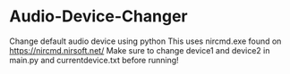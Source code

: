 # Audio-Device-Changer
Change default audio device using python
This uses nircmd.exe found on https://nircmd.nirsoft.net/
Make sure to change device1 and device2 in main.py and currentdevice.txt before running!